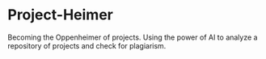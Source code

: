# Project-Heimer
Becoming the Oppenheimer of projects. Using the power of AI to analyze a repository of projects and check for plagiarism.
